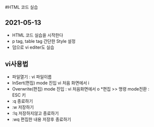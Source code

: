 #HTML 코드 실습

## 2021-05-13
* HTML 코드 실습을 시작한다
* p tag, table tag 간단한 Style 설정
* 덤으로 vi editer도 실습

## vi사용법
* 파일열기 : vi 파일이름
* InSert(편집) mode 진입 vi 처음 화면에서 i
* Overwrite(편집)  mode 진입 : vi 처음화면에서 o
*편집 >> 명령 mode전환 : ESC 키 
* :q 종료하기
* :w 저장하기
* :!q 저장하지않고 종료하기
* :wq 편집한 내용 저장후 종료하기

